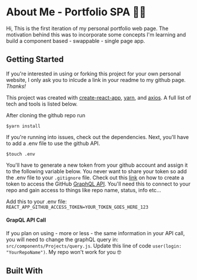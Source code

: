 # About Me - Portfolio SPA :man_technologist:
Hi, This is the first iteration of my personal portfolio web page. The motivation behind this was to incorporate some concepts I'm learning and build a component based - swappable - single page app. 

## Getting Started
If you're interested in using or forking this project for your own personal website, I only ask you to inlcude a link in your readme to my github page. *Thanks!*

This project was created with [create-react-app](https://reactjs.org/docs/create-a-new-react-app.html), [yarn](https://classic.yarnpkg.com/en/), and [axios](https://www.npmjs.com/package/axios). A full list of tech and tools is listed below. 

After cloning the github repo run

`$yarn install`

If you're running into issues, check out the dependencies. Next, you'll have to add a .env file to use the github API. 

`$touch .env`

You'll have to generate a new token from your github account and assign it to the following variable below. You never want to share your token so add the .env file to your `.gitignore` file. Check out this [link](https://help.github.com/en/github/authenticating-to-github/creating-a-personal-access-token-for-the-command-line) on how to create a token to access the GitHub [GraphQL API](https://developer.github.com/v4/). You'll need this to connect to your repo and gain access to things like repo name, status, info etc...

Add this to your .env file: 
`REACT_APP_GITHUB_ACCESS_TOKEN=YOUR_TOKEN_GOES_HERE_123`

#### GrapQL API Call
If you plan on using - more or less - the same information in your API call, you will need to change the graphQL query in: `src/components/Projects/query.js`.  Update this line of code `user(login: "YourRepoName")`. My repo won't work for you :nerd_face:



## Built With

